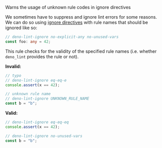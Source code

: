 Warns the usage of unknown rule codes in ignore directives

We sometimes have to suppress and ignore lint errors for some reasons. We can do
so using [ignore directives](https://lint.deno.land/ignoring-rules) with rule
names that should be ignored like so:

```typescript
// deno-lint-ignore no-explicit-any no-unused-vars
const foo: any = 42;
```

This rule checks for the validity of the specified rule names (i.e. whether
`deno_lint` provides the rule or not).

**Invalid:**

```typescript
// typo
// deno-lint-ignore eq-eq-e
console.assert(x == 42);

// unknown rule name
// deno-lint-ignore UNKNOWN_RULE_NAME
const b = "b";
```

**Valid:**

```typescript
// deno-lint-ignore eq-eq-eq
console.assert(x == 42);

// deno-lint-ignore no-unused-vars
const b = "b";
```
